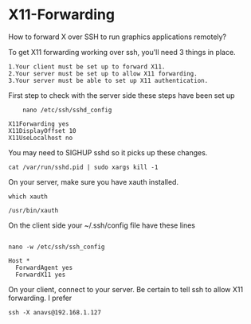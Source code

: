 # X11-Forwarding
How to forward X over SSH to run graphics applications remotely?


To get X11 forwarding working over ssh, you'll need 3 things in place.

    1.Your client must be set up to forward X11.
    2.Your server must be set up to allow X11 forwarding.
    3.Your server must be able to set up X11 authentication.
    
 First step to check with the server side these steps have been set up
 
```
    nano /etc/ssh/sshd_config
```

```
X11Forwarding yes
X11DisplayOffset 10
X11UseLocalhost no

```
You may need to SIGHUP sshd so it picks up these changes.
 ```
 cat /var/run/sshd.pid | sudo xargs kill -1

```

On your server, make sure you have xauth installed.
```
which xauth
```
```
/usr/bin/xauth
```
On the client side your ~/.ssh/config file have these lines
```

nano -w /etc/ssh/ssh_config

```
```
Host *
  ForwardAgent yes
  ForwardX11 yes
  ```
  
 On your client, connect to your server. Be certain to tell ssh to allow X11 forwarding. I prefer
 
 ```
ssh -X anavs@192.168.1.127
```


